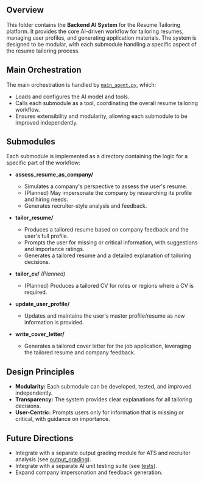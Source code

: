 ## Overview

This folder contains the **Backend AI System** for the Resume Tailoring platform. It provides the core AI-driven workflow for tailoring resumes, managing user profiles, and generating application materials. The system is designed to be modular, with each submodule handling a specific aspect of the resume tailoring process.

## Main Orchestration

The main orchestration is handled by [`main_agent.py`](./main_agent.py), which:
- Loads and configures the AI model and tools.
- Calls each submodule as a tool, coordinating the overall resume tailoring workflow.
- Ensures extensibility and modularity, allowing each submodule to be improved independently.

## Submodules

Each submodule is implemented as a directory containing the logic for a specific part of the workflow:

- **assess_resume_as_company/**
  - Simulates a company's perspective to assess the user's resume.
  - (Planned) May impersonate the company by researching its profile and hiring needs.
  - Generates recruiter-style analysis and feedback.

- **tailor_resume/**
  - Produces a tailored resume based on company feedback and the user's full profile.
  - Prompts the user for missing or critical information, with suggestions and importance ratings.
  - Generates a tailored resume and a detailed explanation of tailoring decisions.

- **tailor_cv/** *(Planned)*
  - (Planned) Produces a tailored CV for roles or regions where a CV is required.

- **update_user_profile/**
  - Updates and maintains the user's master profile/resume as new information is provided.

- **write_cover_letter/**
  - Generates a tailored cover letter for the job application, leveraging the tailored resume and company feedback.

## Design Principles

- **Modularity:** Each submodule can be developed, tested, and improved independently.
- **Transparency:** The system provides clear explanations for all tailoring decisions.
- **User-Centric:** Prompts users only for information that is missing or critical, with guidance on importance.

## Future Directions

- Integrate with a separate output grading module for ATS and recruiter analysis (see [output_grading](../output_grading/README.md)).
- Integrate with a separate AI unit testing suite (see [tests](../tests/)).
- Expand company impersonation and feedback generation.